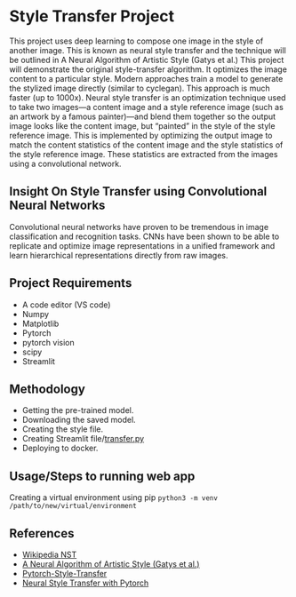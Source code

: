 # Style Transfer Project
This project uses deep learning to compose one image in the style of another image. This is known as neural style transfer and the technique will be outlined in A Neural Algorithm of Artistic Style (Gatys et al.) This project will demonstrate the original style-transfer algorithm. It optimizes the image content to a particular style. Modern approaches train a model to generate the stylized image directly (similar to cyclegan). This approach is much faster (up to 1000x).
Neural style transfer is an optimization technique used to take two images—a content image and a style reference image (such as an artwork by a famous painter)—and blend them together so the output image looks like the content image, but “painted” in the style of the style reference image. This is implemented by optimizing the output image to match the content statistics of the content image and the style statistics of the style reference image. These statistics are extracted from the images using a convolutional network.

## Insight On Style Transfer using Convolutional Neural Networks
Convolutional neural networks have proven to be tremendous in image classification and recognition tasks. CNNs have been shown to be able to replicate and optimize image representations in a unified framework and learn hierarchical representations directly from raw images.

## Project Requirements
- A code editor (VS code)
- Numpy
- Matplotlib
- Pytorch
- pytorch vision
- scipy
- Streamlit

## Methodology
- Getting the pre-trained model.
- Downloading the saved model.
- Creating the style file.
- Creating Streamlit file/[transfer.py](https://github.com/Alexelofu/Style-Transfer-Project/blob/main/style/neural_style/transfer.py)
- Deploying to docker.

## Usage/Steps to running web app
Creating a virtual environment using pip
``` python3 -m venv /path/to/new/virtual/environment ```




## References
* [Wikipedia NST](https://en.wikipedia.org/wiki/Neural_Style_Transfer#NST)
* [A Neural Algorithm of Artistic Style (Gatys et al.)](https://arxiv.org/pdf/1508.06576.pdf)
* [Pytorch-Style-Transfer](https://modelzoo.co/model/pytorch-style-transfer)
* [Neural Style Transfer with Pytorch](https://pytorch.org/tutorials/advanced/neural_style_tutorial.html)

